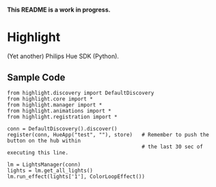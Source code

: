 #### This README is a work in progress.

# Highlight
(Yet another) Philips Hue SDK (Python).


## Sample Code

    from highlight.discovery import DefaultDiscovery
    from highlight.core import *
    from highlight.manager import *
    from highlight.animations import *
    from highlight.registration import *
    
    conn = DefaultDiscovery().discover()
    register(conn, HueApp("test", ""), store)   # Remember to push the button on the hub within
                                                # the last 30 sec of executing this line.
    
    lm = LightsManager(conn)
    lights = lm.get_all_lights()
    lm.run_effect(lights['1'], ColorLoopEffect())
